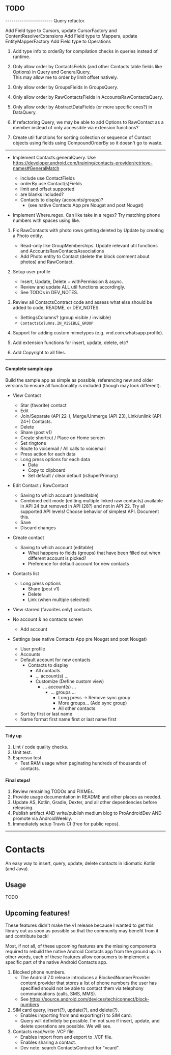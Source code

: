 ## TODO

----------------------- Query refactor.

Add Field type to Cursors, update CursorFactory and ContentResolverExtensions
Add Field type to Mappers, update EntityMapperFactory
Add Field type to Operations

1. Add type info to orderBy for compilation checks in queries instead of runtime.

2. Only allow order by ContactsFields (and other Contacts table fields like Options) in Query and GeneralQuery.  
   This may allow me to order by limit offset natively.

3. Only allow order by GroupsFields in GroupsQuery.

4. Only allow order by RawContactsFields in AccountsRawContactsQuery.

5. Only allow order by AbstractDataFields (or more specific ones?) in DataQuery.

6. If refactoring Query, we may be able to add Options to RawContact as a member instead of only
   accessible via extension functions?

7. Create util functions for sorting collection or sequence of Contact objects using fields using CompoundOrderBy so it doesn't go to waste.

-------------------------------------------------------------------

- Implement Contacts.generalQuery. Use https://developer.android.com/training/contacts-provider/retrieve-names#GeneralMatch
    - include use ContactFields
    - orderBy use Contact(s)Fields
    - limit and offset supported
    - are blanks included?
    - Contacts to display (accounts/groups)?
      - (see native Contacts App pre Nougat and post Nougat)

- Implement Where.regex. Can like take in a regex? Try matching phone numbers with spaces using like.

1. Fix RawContacts with photo rows getting deleted by Update by creating a Photo entity.
    - Read-only like GroupMemberships. Update relevant util functions and AccountsRawContactsAssociations
    - Add Photo entity to Contact (delete the block comment about photos) and RawContact.

2. Setup user profile
    - Insert, Update, Delete + withPermission & async.
    - Review and update ALL util functions accordingly.
    - See TODOs in DEV_NOTES.

3. Review all ContactsContract code and assess what else should be added to code, README, or DEV_NOTES.
    - SettingsColumns? (group visible / invisible)
    - `ContactsColumns.IN_VISIBLE_GROUP`
4. Support for adding custom mimetypes (e.g. vnd.com.whatsapp.profile).
5. Add extension functions for insert, update, delete, etc?
6. Add Copyright to all files.

----------------------------------------------------------------------------------------------------

#### Complete sample app

Build the sample app as simple as possible, referencing new and older versions to ensure all
functionality is included (though may look different).

- View Contact
    - Star (favorite) contact
    - Edit
    - Join/Separate (API 22-), Merge/Unmerge (API 23), Link/unlink (API 24+) Contacts.
    - Delete
    - Share (post v1)
    - Create shortcut / Place on Home screen
    - Set ringtone
    - Route to voicemail / All calls to voicemail
    - Press action for each data
    - Long press options for each data
      - Data
      - Copy to clipboard
      - Set default / clear default (isSuperPrimary)
      
- Edit Contact / RawContact
    - Saving to which account (uneditable)
    - Combined edit mode (editing multiple linked raw contacts) available in API 24 but removed in
      API (28?) and not in API 22. Try all supported API levels! Choose behavior of simplest API. 
      Document this.
    - Save
    - Discard changes
    
- Create contact
    - Saving to which account (editable)
        - What happens to fields (groups) that have been filled out when different account is picked?
        - Preference for default account for new contacts
        
- Contacts list
    - Long press options
      - Share (post v1)
      - Delete
      - Link (when multiple selected)
                
- View starred (favorites only) contacts

- No account & no contacts screen
    - Add account

- Settings (see native Contacts App pre Nougat and post Nougat)
  - User profile
  - Accounts
  - Default account for new contacts
    - Contacts to display
        - All contacts
        - ... account(s) ...
        - Customize (Define custom view)
            - ... account(s) ...
                - ... groups ...
                    - Long press -> Remove sync group
                    - More groups... (Add sync group)
                    - All other contacts
  - Sort by first or last name
  - Name format first name first or last name first

----------------------------------------------------------------------------------------------------

#### Tidy up

1. Lint / code quality checks.
2. Unit test.
3. Espresso test.
    - Test RAM usage when paginating hundreds of thousands of contacts.

#### Final steps!

1. Review remaining TODOs and FIXMEs.
2. Provide usage documentation in README and other places as needed.
3. Update AS, Kotlin, Gradle, Dexter, and all other dependencies before releasing.
4. Publish artifact AND write/publish medium blog to ProAndroidDev AND promote via AndroidWeekly.
5. Immediately setup Travis CI (free for public repos).

----------------------------------------------------------------------------------------------------

# Contacts

An easy way to insert, query, update, delete contacts in idiomatic Kotlin (and Java).

## Usage

TODO


## Upcoming features!

These features didn't make the v1 release because I wanted to get this library out as soon as 
possible so that the community may benefit from it and contribute back!

Most, if not all, of these upcoming features are the missing components required to rebuild the
native Android Contacts app from the ground up. In other words, each of these features allow 
consumers to implement a specific part of the native Android Contacts app.

1. Blocked phone numbers.
    - The Android 7.0 release introduces a BlockedNumberProvider content provider that stores a list
      of phone numbers the user has specified should not be able to contact them via telephony
      communications (calls, SMS, MMS).
    - See https://source.android.com/devices/tech/connect/block-numbers
1. SIM card query, insert(?), update(?), and delete(?).
    - Enables importing from and exporting(?) to SIM card.
    - Query will definitely be possible. I'm not sure if insert, update, and delete operations
      are possible. We will see.
2. Contacts read/write .VCF file.
    - Enables import from and export to .VCF file.
    - Enables sharing a contact.
    - Dev note: search ContactsContract for "vcard".
